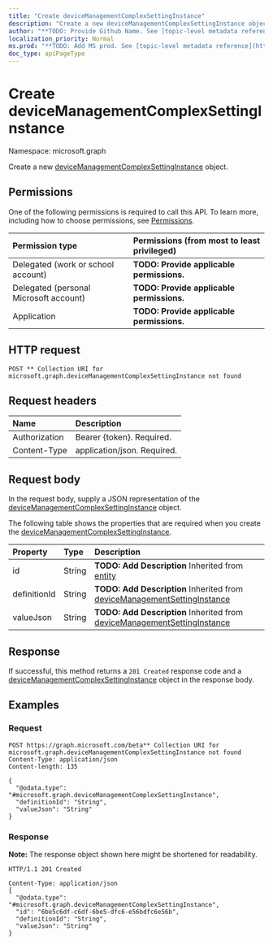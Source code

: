 ```yaml
---
title: "Create deviceManagementComplexSettingInstance"
description: "Create a new deviceManagementComplexSettingInstance object."
author: "**TODO: Provide Github Name. See [topic-level metadata reference](https://msgo.azurewebsites.net/add/document/guidelines/metadata.html#topic-level-metadata)**"
localization_priority: Normal
ms.prod: "**TODO: Add MS prod. See [topic-level metadata reference](https://msgo.azurewebsites.net/add/document/guidelines/metadata.html#topic-level-metadata)**"
doc_type: apiPageType
---
```


# Create deviceManagementComplexSettingInstance
Namespace: microsoft.graph

Create a new [deviceManagementComplexSettingInstance](../resources/intune-devicemanagementcomplexsettinginstance.md) object.

## Permissions
One of the following permissions is required to call this API. To learn more, including how to choose permissions, see [Permissions](/graph/permissions-reference).

|Permission type|Permissions (from most to least privileged)|
|:---|:---|
|Delegated (work or school account)|**TODO: Provide applicable permissions.**|
|Delegated (personal Microsoft account)|**TODO: Provide applicable permissions.**|
|Application|**TODO: Provide applicable permissions.**|

## HTTP request

<!-- {
  "blockType": "ignored"
}
-->
``` http
POST ** Collection URI for microsoft.graph.deviceManagementComplexSettingInstance not found
```

## Request headers
|Name|Description|
|:---|:---|
|Authorization|Bearer {token}. Required.|
|Content-Type|application/json. Required.|

## Request body
In the request body, supply a JSON representation of the [deviceManagementComplexSettingInstance](../resources/intune-devicemanagementcomplexsettinginstance.md) object.

The following table shows the properties that are required when you create the [deviceManagementComplexSettingInstance](../resources/intune-devicemanagementcomplexsettinginstance.md).

|Property|Type|Description|
|:---|:---|:---|
|id|String|**TODO: Add Description** Inherited from [entity](../resources/entity.md)|
|definitionId|String|**TODO: Add Description** Inherited from [deviceManagementSettingInstance](../resources/intune-devicemanagementsettinginstance.md)|
|valueJson|String|**TODO: Add Description** Inherited from [deviceManagementSettingInstance](../resources/intune-devicemanagementsettinginstance.md)|



## Response

If successful, this method returns a `201 Created` response code and a [deviceManagementComplexSettingInstance](../resources/intune-devicemanagementcomplexsettinginstance.md) object in the response body.

## Examples

### Request
<!-- {
  "blockType": "request",
  "name": "create_devicemanagementcomplexsettinginstance_from_"
}
-->
``` http
POST https://graph.microsoft.com/beta** Collection URI for microsoft.graph.deviceManagementComplexSettingInstance not found
Content-Type: application/json
Content-length: 135

{
  "@odata.type": "#microsoft.graph.deviceManagementComplexSettingInstance",
  "definitionId": "String",
  "valueJson": "String"
}
```


### Response
**Note:** The response object shown here might be shortened for readability.
<!-- {
  "blockType": "response",
  "truncated": true,
  "@odata.type": "microsoft.graph.deviceManagementComplexSettingInstance"
}
-->
``` http
HTTP/1.1 201 Created

Content-Type: application/json
{
  "@odata.type": "#microsoft.graph.deviceManagementComplexSettingInstance",
  "id": "6be5c6df-c6df-6be5-dfc6-e56bdfc6e56b",
  "definitionId": "String",
  "valueJson": "String"
}
```

